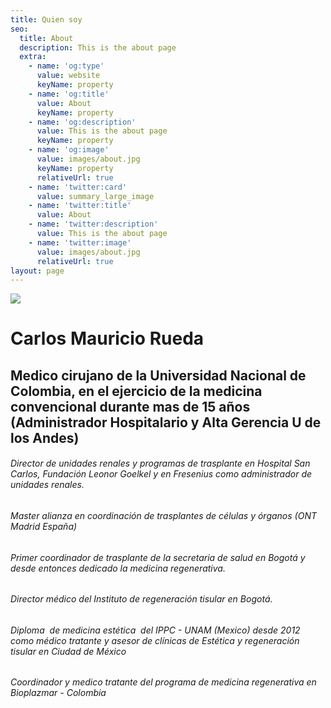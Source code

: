 ```yaml
---
title: Quien soy
seo:
  title: About
  description: This is the about page
  extra:
    - name: 'og:type'
      value: website
      keyName: property
    - name: 'og:title'
      value: About
      keyName: property
    - name: 'og:description'
      value: This is the about page
      keyName: property
    - name: 'og:image'
      value: images/about.jpg
      keyName: property
      relativeUrl: true
    - name: 'twitter:card'
      value: summary_large_image
    - name: 'twitter:title'
      value: About
    - name: 'twitter:description'
      value: This is the about page
    - name: 'twitter:image'
      value: images/about.jpg
      relativeUrl: true
layout: page
---
```

![](/images/foto.jpg)

# Carlos Mauricio Rueda 

## &#xA;Medico cirujano de la Universidad Nacional de Colombia, en el ejercicio de la medicina convencional durante mas de 15 años (Administrador Hospitalario y Alta Gerencia U de los Andes)

###### Director de unidades renales y programas de trasplante en Hospital San Carlos, Fundación Leonor Goelkel y en Fresenius como administrador de unidades renales.

###### Master alianza en coordinación de trasplantes de células y órganos (ONT Madrid España)

###### Primer coordinador de trasplante de la secretaria de salud en Bogotá y desde entonces dedicado la medicina regenerativa.

###### Director médico del Instituto de regeneración tisular en Bogotá.

###### Diploma  de medicina estética  del IPPC - UNAM (Mexico) desde 2012 como médico tratante y asesor de clínicas de Estética y regeneración tisular en Ciudad de México&#xA;

###### Coordinador y medico tratante del programa de medicina regenerativa en Bioplazmar - Colombia
